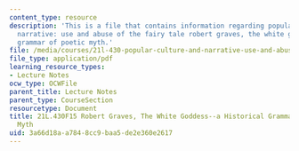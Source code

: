 ```yaml
---
content_type: resource
description: 'This is a file that contains information regarding popular culture and
  narrative: use and abuse of the fairy tale robert graves, the white goddess--a historical
  grammar of poetic myth.'
file: /media/courses/21l-430-popular-culture-and-narrative-use-and-abuse-of-the-fairy-tale-fall-2015/3a66d18aa7848cc9baa5de2e360e2617_MIT21L_430F15_Robert.pdf
file_type: application/pdf
learning_resource_types:
- Lecture Notes
ocw_type: OCWFile
parent_title: Lecture Notes
parent_type: CourseSection
resourcetype: Document
title: 21L.430F15 Robert Graves, The White Goddess--a Historical Grammar of Poetic
  Myth
uid: 3a66d18a-a784-8cc9-baa5-de2e360e2617
---
```

